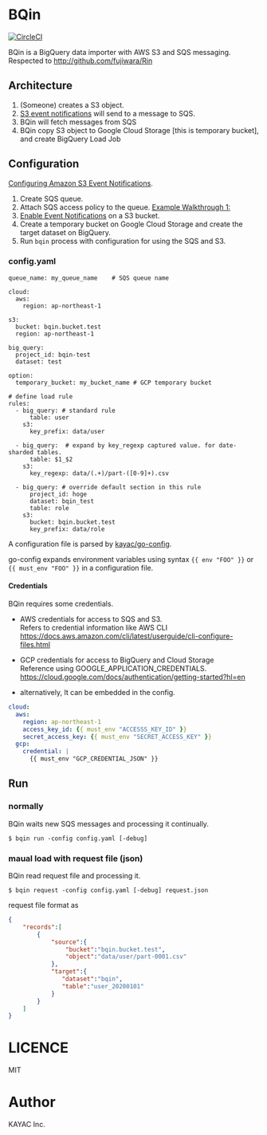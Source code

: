 # BQin
[![CircleCI](https://circleci.com/gh/kayac/bqin/tree/master.svg?style=svg)](https://circleci.com/gh/kayac/bqin/tree/master)

BQin is a BigQuery data importer with AWS S3 and SQS messaging.  
Respected to http://github.com/fujiwara/Rin  

## Architecture

1. (Someone) creates a S3 object.  
2. [S3 event notifications](https://docs.aws.amazon.com/AmazonS3/latest/dev/NotificationHowTo.html) will send to a message to SQS.  
3. BQin will fetch messages from SQS  
4. BQin copy S3 object to Google Cloud Storage [this is temporary bucket], and create BigQuery Load Job  

## Configuration

[Configuring Amazon S3 Event Notifications](https://docs.aws.amazon.com/AmazonS3/latest/dev/NotificationHowTo.html).

1. Create SQS queue.
2. Attach SQS access policy to the queue. [Example Walkthrough 1:](https://docs.aws.amazon.com/AmazonS3/latest/dev/ways-to-add-notification-config-to-bucket.html)
3. [Enable Event Notifications](http://docs.aws.amazon.com/AmazonS3/latest/UG/SettingBucketNotifications.html) on a S3 bucket.
4. Create a temporary bucket on Google Cloud Storage and create the target dataset on BigQuery.  
5. Run `bqin` process with configuration for using the SQS and S3.

### config.yaml
```
queue_name: my_queue_name    # SQS queue name

cloud:
  aws:
    region: ap-northeast-1

s3:
  bucket: bqin.bucket.test
  region: ap-northeast-1

big_query:
  project_id: bqin-test
  dataset: test

option:
  temporary_bucket: my_bucket_name # GCP temporary bucket

# define load rule
rules:
  - big_query: # standard rule
      table: user
    s3:
      key_prefix: data/user

  - big_query:  # expand by key_regexp captured value. for date-sharded tables.
      table: $1_$2
    s3:
      key_regexp: data/(.+)/part-([0-9]+).csv

  - big_query: # override default section in this rule
      project_id: hoge
      dataset: bqin_test
      table: role
    s3:
      bucket: bqin.bucket.test
      key_prefix: data/role
```

A configuration file is parsed by [kayac/go-config](https://github.com/kayac/go-config).

go-config expands environment variables using syntax `{{ env "FOO" }}` or `{{ must_env "FOO" }}` in a configuration file.

#### Credentials

BQin requires some credentials.
- AWS credentials for access to SQS and S3.  
  Refers to credential information like AWS CLI  
  https://docs.aws.amazon.com/cli/latest/userguide/cli-configure-files.html  

- GCP credentials for access to BigQuery and Cloud Storage  
  Reference using GOOGLE_APPLICATION_CREDENTIALS.  
  https://cloud.google.com/docs/authentication/getting-started?hl=en  

 - alternatively, It can be embedded in the config.
  ```yaml
  cloud:
    aws:
      region: ap-northeast-1
      access_key_id: {{ must_env "ACCESSS_KEY_ID" }}
      secret_access_key: {{ must_env "SECRET_ACCESS_KEY" }}
    gcp:
      credential: |
        {{ must_env "GCP_CREDENTIAL_JSON" }}
   ```

## Run

### normally

BQin waits new SQS messages and processing it continually.

```
$ bqin run -config config.yaml [-debug]
```

### maual load with request file (json)

BQin read request file and processing it.

```
$ bqin request -config config.yaml [-debug] request.json
```

request file format as

```json
{
    "records":[
        {
            "source":{
                "bucket":"bqin.bucket.test",
                "object":"data/user/part-0001.csv"
            },
            "target":{
               "dataset":"bqin",
               "table":"user_20200101"
            }
        }
    ]
}
```

# LICENCE  

MIT  

# Author  

KAYAC Inc.  
